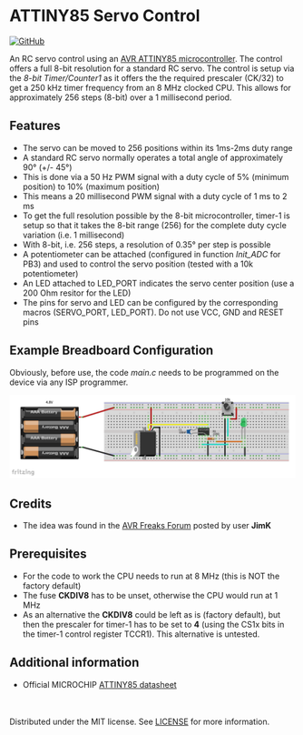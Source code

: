 
# ATTINY85 Servo Control

[![GitHub](https://img.shields.io/github/license/mashape/apistatus.svg)](https://en.wikipedia.org/wiki/MIT_License)

An RC servo control using an [AVR ATTINY85 microcontroller](https://www.microchip.com/wwwproducts/en/ATtiny85). The control offers a full 8-bit resolution for a standard RC servo. The control is setup via the *8-bit Timer/Counter1* as it offers the the required prescaler (CK/32) to get a 250 kHz timer frequency from an 8 MHz clocked CPU. This allows for approximately 256 steps (8-bit) over a 1 millisecond period.

## Features
 - The servo can be moved to 256 positions within its 1ms-2ms duty range
 - A standard RC servo normally operates a total angle of approximately 90° (+/- 45°)
 - This is done via a 50 Hz PWM signal with a duty cycle of 5% (minimum position) to 10% (maximum position)
 - This means a 20 millisecond PWM signal with a duty cycle of 1 ms to 2 ms
 - To get the full resolution possible by the 8-bit microcontroller, timer-1 is setup so that it takes the 8-bit range (256) for the complete duty cycle variation (i.e. 1 millisecond)
 - With 8-bit, i.e. 256 steps, a resolution of 0.35° per step is possible
 - A potentiometer can be attached (configured in function *Init_ADC* for PB3) and used to control the servo position (tested with a 10k potentiometer)
 - An LED attached to LED_PORT indicates the servo center position (use a 200 Ohm resitor for the LED)
 - The pins for servo and LED can be configured by the corresponding macros (SERVO_PORT, LED_PORT). Do not use VCC, GND and RESET pins

## Example Breadboard Configuration

Obviously, before use, the code *main.c* needs to be programmed on the device via any ISP programmer.

![](images/Fritzing_Layout_1.png)

## Credits
 - The idea was found in the [AVR Freaks Forum](https://www.avrfreaks.net/comment/810846#comment-810846) posted by user **JimK**

## Prerequisites
 - For the code to work the CPU needs to run at 8 MHz (this is NOT the factory default)
 - The fuse **CKDIV8** has to be unset, otherwise the CPU would run at 1 MHz
 - As an alternative the **CKDIV8** could be left as is (factory default), but then the prescaler for timer-1 has to be set to **4** (using the CS1x bits in the timer-1 control register TCCR1). This alternative is untested.

 ## Additional information
 - Official MICROCHIP [ATTINY85 datasheet](http://ww1.microchip.com/downloads/en/DeviceDoc/Atmel-2586-AVR-8-bit-Microcontroller-ATtiny25-ATtiny45-ATtiny85_Datasheet.pdf)

<br></br>
Distributed under the MIT license. See [LICENSE](https://github.com/chiefenne/ATTINY85-Servo-Control/blob/master/LICENSE) for more information.



